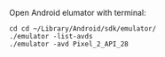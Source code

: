  Open Android elumator with terminal: 

```
cd cd ~/Library/Android/sdk/emulator/
./emulator -list-avds
./emulator -avd Pixel_2_API_28

````

